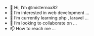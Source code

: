 - 👋 Hi, I’m @misternox82
- 👀 I’m interested in web development ...
- 🌱 I’m currently learning php , laravel ...
- 💞️ I’m looking to collaborate on ...
- 📫 How to reach me ...

<!---
misternox82/misternox82 is a ✨ special ✨ repository because its `README.md` (this file) appears on your GitHub profile.
You can click the Preview link to take a look at your changes.
--->
